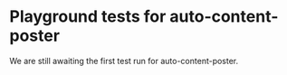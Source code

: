# Playground tests for auto-content-poster
We are still awaiting the first test run for auto-content-poster.
